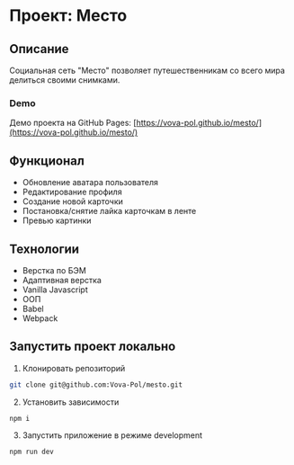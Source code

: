 # Проект: Место

## Описание

Социальная сеть "Место" позволяет путешественникам со всего мира делиться своими снимками.

### Demo

Демо проекта на GitHub Pages: [https://vova-pol.github.io/mesto/](https://vova-pol.github.io/mesto/)

## Функционал

- Обновление аватара пользователя
- Редактирование профиля
- Создание новой карточки
- Постановка/снятие лайка карточкам в ленте
- Превью картинки

## Технологии

- Верстка по БЭМ
- Адаптивная верстка
- Vanilla Javascript
- ООП
- Babel
- Webpack

## Запустить проект локально

1. Клонировать репозиторий

```sh
git clone git@github.com:Vova-Pol/mesto.git
```

2. Установить зависимости

```sh
npm i
```

3. Запустить приложение в режиме development

```sh
npm run dev
```
